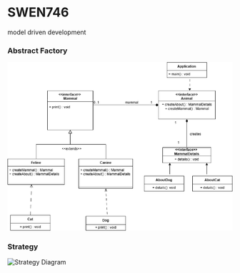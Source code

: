 # SWEN746
model driven development

### Abstract Factory
![Abstract Factory Diagram](DP_AbstractFactory.png)

### Strategy 
![Strategy Diagram](strategy.png)
